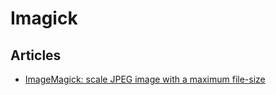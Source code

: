 # Imagick

## Articles
* [ImageMagick: scale JPEG image with a maximum file-size](https://stackoverflow.com/questions/6917219/imagemagick-scale-jpeg-image-with-a-maximum-file-size)

